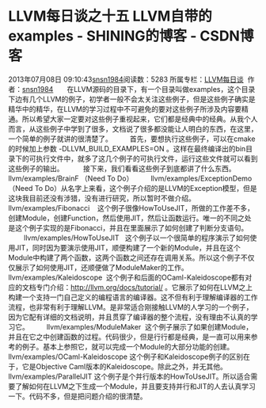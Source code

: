 # LLVM每日谈之十五  LLVM自带的examples - SHINING的博客 - CSDN博客
2013年07月08日 09:10:43[snsn1984](https://me.csdn.net/snsn1984)阅读数：5283
所属专栏：[LLVM每日谈](https://blog.csdn.net/column/details/llvm-study.html)
 作者：[snsn1984](http://blog.csdn.net/snsn1984)
      在LLVM源码的目录下，有一个目录叫做examples，这个目录下边有几个LLVM的例子，初学者一般不会太关注这些例子，但是这些例子确实是精华中的精华，在LLVM的学习过程中不可避免的要对这些例子所涉及内容要精通。所以希望大家一定要对这些例子重视起来，它们都是经典中的经典。从我个人而言，从这些例子中学到了很多，文档说了很多都没能让人明白的东西，在这里，一个简单的例子就讲的很清楚了。
        首先，要想执行这些例子，可以在cmake的时候加上参数 -DLLVM_BUILD_EXAMPLES=ON 。这样在最终编译出的bin目录下的可执行文件中，就多了这几个例子的可执行文件，运行这些文件就可以看到这些例子的输出。
         接下来，我们看看这些例子到底都讲了什么东西。
        llvm/examples/BrainF （Need To Do）
        llvm/examples/ExceptionDemo  （Need To Do）从名字上来看，这个例子介绍的是LLVM的Exception模型，但是这块我目前还没有涉猎，没有进行研究，所以暂时不做介绍。
        llvm/examples/Fibonacci    这个例子很像HowToUseJIT，所做的工作差不多，创建Module，创建Function，然后使用JIT，然后让函数运行。唯一的不同之处是这个例子实现的是Fibonacci，并且在里面展示了如何创建了判断分支语句。
        llvm/examples/HowToUseJIT   这个例子以一个很简单的程序演示了如何使用JIT，同时因为要演示使用JIT，顺便构建了一个新的Module，并且在这个Module中构建了两个函数，这两个函数之间还存在调用关系。所以这个例子不仅仅展示了如何使用JIT，还顺便做了ModuleMaker的工作。
        llvm/examples/Kaleidoscope  这个例子和后面的OCaml-Kaleidoscope都有对应的文档专门介绍：http://llvm.org/docs/tutorial/ 。它展示了如何在LLVM之上构建一个支持一门自己定义的编程语言的编译器。这不但有利于理解编译器的工作流程，也非常有利于理解LLVM。是非常适合刚接触LLVM的人学习的一个例子，因为它配有详细的文档说明，并且贯穿了编译器的整个流程，没有理由不认真的学习它。
        llvm/examples/ModuleMaker  这个例子展示了如果创建Module，并且在它之中创建函数的过程。代码很少，但是行行都是经典，是一直可以用来参考的例子。基本上参照它，就可以完成一个Module的大部分功能的创建。
        llvm/examples/OCaml-Kaleidoscope 这个例子和Kaleidoscope例子的区别在于，它是Objective Caml版本的Kaleidoscope。除此之外，并无其他。
        llvm/examples/ParallelJIT 这个例子是个并行版本的HowToUseJIT。所以适合需要了解如何在LLVM之下生成一个Module，并且要支持并行和JIT的人去认真学习一下。代码不多，但是把问题介绍的很清楚。
